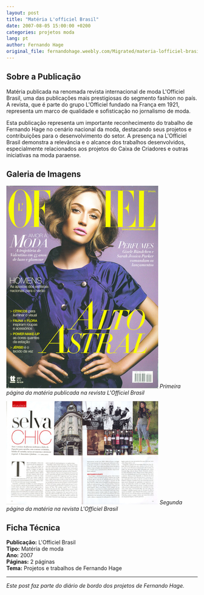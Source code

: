 ```yaml
---
layout: post
title: "Matéria L'officiel Brasil"
date: 2007-08-05 15:00:00 +0200
categories: projetos moda
lang: pt
author: Fernando Hage
original_file: fernandohage.weebly.com/Migrated/materia-lofficiel-brasil.html
---
```

## Sobre a Publicação

Matéria publicada na renomada revista internacional de moda L'Officiel Brasil, uma das publicações mais prestigiosas do segmento fashion no país. A revista, que é parte do grupo L'Officiel fundado na França em 1921, representa um marco de qualidade e sofisticação no jornalismo de moda.

Esta publicação representa um importante reconhecimento do trabalho de Fernando Hage no cenário nacional da moda, destacando seus projetos e contribuições para o desenvolvimento do setor. A presença na L'Officiel Brasil demonstra a relevância e o alcance dos trabalhos desenvolvidos, especialmente relacionados aos projetos do Caixa de Criadores e outras iniciativas na moda paraense.

## Galeria de Imagens

![Matéria L'Officiel Brasil - Página 01](/assets/images/materia-lofficiel-brasil-01.jpg)
*Primeira página da matéria publicada na revista L'Officiel Brasil*

![Matéria L'Officiel Brasil - Página 02](/assets/images/materia-lofficiel-brasil-02.jpg)
*Segunda página da matéria na revista L'Officiel Brasil*

## Ficha Técnica

**Publicação:** L'Officiel Brasil  
**Tipo:** Matéria de moda  
**Ano:** 2007  
**Páginas:** 2 páginas  
**Tema:** Projetos e trabalhos de Fernando Hage

---

*Este post faz parte do diário de bordo dos projetos de Fernando Hage.*
